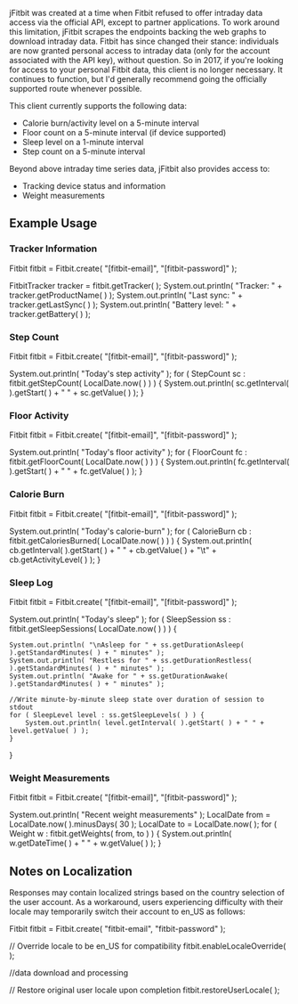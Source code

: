 jFitbit was created at a time when Fitbit refused to offer intraday data access via the official API, except to partner
applications. To work around this limitation, jFitbit scrapes the endpoints backing the web graphs to download intraday
data. Fitbit has since changed their stance: individuals are now granted personal access to
intraday data (only for the account associated with the API key), without question. So in 2017, if you're looking for
access to your personal Fitbit data, this client is no longer necessary. It continues to function, but I'd generally
recommend going the officially supported route whenever possible.

This client currently supports the following data:

 * Calorie burn/activity level on a 5-minute interval
 * Floor count on a 5-minute interval (if device supported)
 * Sleep level on a 1-minute interval
 * Step count on a 5-minute interval
 
Beyond above intraday time series data, jFitbit also provides access to:

  * Tracking device status and information
  * Weight measurements

## Example Usage

### Tracker Information

Fitbit fitbit = Fitbit.create( "[fitbit-email]", "[fitbit-password]" );

FitbitTracker tracker = fitbit.getTracker( );
System.out.println( "Tracker:       " + tracker.getProductName( ) );
System.out.println( "Last sync:     " + tracker.getLastSync( ) );
System.out.println( "Battery level: " + tracker.getBattery( ) );


### Step Count

Fitbit fitbit = Fitbit.create( "[fitbit-email]", "[fitbit-password]" );

System.out.println( "Today's step activity" );
for ( StepCount sc : fitbit.getStepCount( LocalDate.now( ) ) ) {
    System.out.println( sc.getInterval( ).getStart( ) + " " + sc.getValue( ) );
}



### Floor Activity

Fitbit fitbit = Fitbit.create( "[fitbit-email]", "[fitbit-password]" );

System.out.println( "Today's floor activity" );
for ( FloorCount fc : fitbit.getFloorCount( LocalDate.now( ) ) ) {
    System.out.println( fc.getInterval( ).getStart( ) + " " + fc.getValue( ) );
}


### Calorie Burn

Fitbit fitbit = Fitbit.create( "[fitbit-email]", "[fitbit-password]" );

System.out.println( "Today's calorie-burn" );
for ( CalorieBurn cb : fitbit.getCaloriesBurned( LocalDate.now( ) ) ) {
    System.out.println( cb.getInterval( ).getStart( ) + " " + cb.getValue( ) + "\t" + cb.getActivityLevel( ) );
}

### Sleep Log


Fitbit fitbit = Fitbit.create( "[fitbit-email]", "[fitbit-password]" );

System.out.println( "Today's sleep" );
for ( SleepSession ss : fitbit.getSleepSessions( LocalDate.now( ) ) ) {

    System.out.println( "\nAsleep for " + ss.getDurationAsleep( ).getStandardMinutes( ) + " minutes" );
    System.out.println( "Restless for " + ss.getDurationRestless( ).getStandardMinutes( ) + " minutes" );
    System.out.println( "Awake for " + ss.getDurationAwake( ).getStandardMinutes( ) + " minutes" );
    
    //Write minute-by-minute sleep state over duration of session to stdout
    for ( SleepLevel level : ss.getSleepLevels( ) ) {
        System.out.println( level.getInterval( ).getStart( ) + " " + level.getValue( ) );
    }
}


### Weight Measurements


Fitbit fitbit = Fitbit.create( "[fitbit-email]", "[fitbit-password]" );

System.out.println( "Recent weight measurements" );
LocalDate from = LocalDate.now( ).minusDays( 30 );
LocalDate to = LocalDate.now( );
for ( Weight w : fitbit.getWeights( from, to ) ) {
    System.out.println( w.getDateTime( ) + " " + w.getValue( ) );
}


## Notes on Localization

Responses may contain localized strings based on the country selection of the user account.
As a workaround, users experiencing difficulty with their locale may temporarily switch their account to
en_US as follows:


Fitbit fitbit = Fitbit.create( "fitbit-email", "fitbit-password" );

// Override locale to be en_US for compatibility
fitbit.enableLocaleOverride( );

//data download and processing

// Restore original user locale upon completion
fitbit.restoreUserLocale( );
